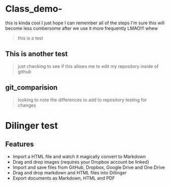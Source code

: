 # Class_demo-

this is kinda cool
I just hope I can remember all of the steps
I'm sure this will become less cumbersome after we use it more frequently
LMAO!!!
whew

> this is a test

## This is another test

> just checking to see if this allows me to edit my repository inside of github

## git_comparision

> looking to note the differences to add to repository
> testing for changes

# Dilinger test

## Features

- Import a HTML file and watch it magically convert to Markdown
- Drag and drop images (requires your Dropbox account be linked)
- Import and save files from GitHub, Dropbox, Google Drive and One Drive
- Drag and drop markdown and HTML files into Dillinger
- Export documents as Markdown, HTML and PDF
